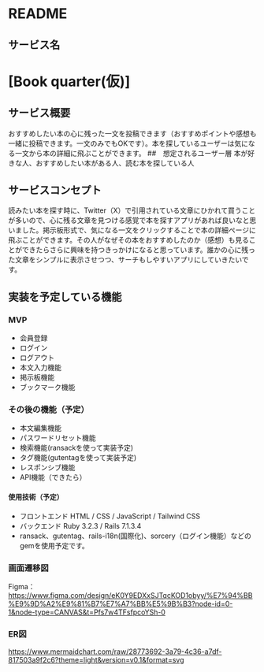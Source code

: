 # README

## サービス名
# [Book quarter(仮)]

## サービス概要　
おすすめしたい本の心に残った一文を投稿できます（おすすめポイントや感想も一緒に投稿できます。一文のみでもOKです）。本を探しているユーザーは気になる一文から本の詳細に飛ぶことができます。
##　想定されるユーザー層
本が好きな人、おすすめしたい本がある人、読む本を探している人
## サービスコンセプト
読みたい本を探す時に、Twitter（X）で引用されている文章にひかれて買うことが多いので、心に残る文章を見つける感覚で本を探すアプリがあれば良いなと思いました。掲示板形式で、気になる一文をクリックすることで本の詳細ページに飛ぶことができます。その人がなぜその本をおすすめしたのか（感想）も見ることができたらさらに興味を持つきっかけになると思っています。誰かの心に残った文章をシンプルに表示させつつ、サーチもしやすいアプリにしていきたいです。
## 実装を予定している機能
### MVP
* 会員登録
* ログイン
* ログアウト
* 本文入力機能
* 掲示板機能
* ブックマーク機能
### その後の機能（予定）
* 本文編集機能
* パスワードリセット機能
* 検索機能(ransackを使って実装予定)
* タグ機能(gutentagを使って実装予定)
* レスポンシブ機能
* API機能（できたら）
#### 使用技術（予定）
* フロントエンド
HTML / CSS / JavaScript / Tailwind CSS
* バックエンド
Ruby 3.2.3 / Rails 7.1.3.4
* ransack、gutentag、rails-i18n(国際化)、sorcery（ログイン機能）などのgemを使用予定です。


### 画面遷移図
Figma：https://www.figma.com/design/eK0Y9EDXxSJTqcKOD1obyy/%E7%94%BB%E9%9D%A2%E9%81%B7%E7%A7%BB%E5%9B%B3?node-id=0-1&node-type=CANVAS&t=Pfs7w4TFsfpcoYSh-0

### ER図
https://www.mermaidchart.com/raw/28773692-3a79-4c36-a7df-817503a9f2c6?theme=light&version=v0.1&format=svg
